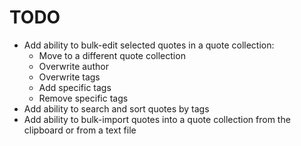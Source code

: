 # TODO

- Add ability to bulk-edit selected quotes in a quote collection:
  - Move to a different quote collection
  - Overwrite author
  - Overwrite tags
  - Add specific tags
  - Remove specific tags
- Add ability to search and sort quotes by tags
- Add ability to bulk-import quotes into a quote collection from the clipboard or from a text file
